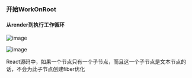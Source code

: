 ### 开始WorkOnRoot

#### 从render到执行工作循环
![image](https://github.com/lizuncong/mini-react/blob/master/imgs/react01.jpg)


![image](https://github.com/lizuncong/mini-react/blob/master/imgs/react02.jpg)


React源码中，如果一个节点只有一个子节点，而且这一个子节点是文本节点的话，不会为此子节点创建fiber优化